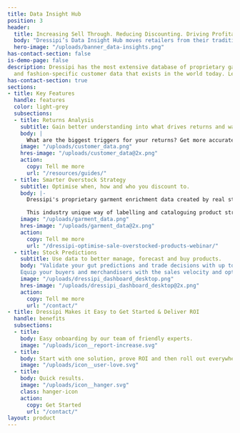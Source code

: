 ```yaml
---
title: Data Insight Hub
position: 3
header:
  title: Increasing Sell Through. Reducing Discounting. Driving Profitability.
  body: "Dressipi’s Data Insight Hub moves retailers from their traditional spreadsheet limitations to real time, deeper insights about customers, transactions, returns and operations, without any coding or IT intervention."
  hero-image: "/uploads/banner_data-insights.png"
has-contact-section: false
is-demo-page: false
description: Dressipi has the most extensive database of proprietary garment data
  and fashion-specific customer data that exists in the world today. Learn more.
has-contact-section: true
sections:
- title: Key Features
  handle: features
  color: light-grey
  subsections:
  - title: Returns Analysis
    subtitle: Gain better understanding into what drives returns and ways to reduce them.
    body: |
      What are the biggest triggers for your returns? Get more accurate and targeted insights that break down returns data, analysing the causes at both category and product level, along with practical ways to reduce them.
    image: "/uploads/customer_data.png"
    hres-image: "/uploads/customer_data@2x.png"
    action:
      copy: Tell me more
      url: "/resources/guides/"
  - title: Smarter Overstock Strategy 
    subtitle: Optimise when, how and who you discount to.
    body: |-
      Dressipi's proprietary garment enrichment data created by real stylists is a world first. Each garment receives up to 35 data points which are checked and validated by an in-house stylist team.

      This industry unique way of labelling and cataloguing product streams gives the retailer a useful, data-driven view of all products attributes. It enables the platform to match the right size and fit of each garment to each customer as well as to create automated outfit suggestions in real-time that are personal to every customer.
    image: "/uploads/garment_data.png"
    hres-image: "/uploads/garment_data@2x.png"
    action:
      copy: Tell me more
      url: "/dressipi-optimise-sale-overstocked-products-webinar/"
  - title: Stock Predictions
    subtitle: Use data to better manage, forecast and buy products.
    body: "Validate your gut predictions and trade decisions with up to the minute data.
    Equip your buyers and merchandisers with the sales velocity and optimal size ratios for every product at SKU level to help inform replenishment decisions and the shape of future buys."
    image: "/uploads/dressipi_dashboard_desktop.png"
    hres-image: "/uploads/dressipi_dashboard_desktop@2x.png"
    action:
      copy: Tell me more
      url: "/contact/"
- title: Dressipi Makes it Easy to Get Started & Deliver ROI
  handle: benefits
  subsections:
  - title: 
    body: Easy onboarding by our team of friendly experts.
    image: "/uploads/icon__report-increase.svg"
  - title: 
    body: Start with one solution, prove ROI and then roll out everywhere.
    image: "/uploads/icon__user-love.svg"
  - title: 
    body: Quick results.
    image: "/uploads/icon__hanger.svg"
    class: hanger-icon
    action:
      copy: Get Started
      url: "/contact/"
layout: product
---
```


